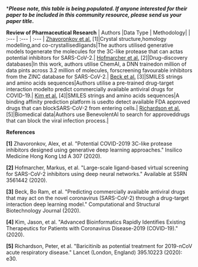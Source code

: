 ***_Please note, this table is being populated. If anyone interested for their paper to be included in this community resource, please send us your paper title_.**




**Review of Pharmaceutical Research**
| Authors |Data Type | Methodology|
| :---  | :--- | :--- |
[Zhavoronkov et al.](https://chemrxiv.org/ndownloader/articles/11829102/versions/2/export_pdf) [1]|Crystal structure,homology modelling,and co-crystallisedligands|The authors utilised generative models togenerate the molecules for the 3C-like protease that can actas potential inhibitors for SARS-CoV-2.|
[Hofmarcher et al.](https://arxiv.org/pdf/2004.00979) [2]|Drug-discovery databases|In this work, authors utilise ChemAI, a DNN trainedon million of data pints across 3.2 million of molecules, forscreening favourable inhibitors from the ZINC database for SARS-CoV-2.|
[Beck et al.](https://www.sciencedirect.com/science/article/pii/S2001037020300490) [3]|SMILES strings and amino acids sequences|Authors utilise a pre-trained drug-target interaction modelto predict commercially available antiviral drugs for COVID-19.|
[Kim et al.](https://chemrxiv.org/articles/Advanced_Bioinformatics_Rapidly_Identifies_Existing_Therapeutics_for_Patients_with_Coronavirus_Disease_-_2019_COVID-19_/12037416/files/22121172.pdf) [4]|SMILES strings and amino acids sequences|A binding affinity prediction platform is usedto detect available FDA approved drugs that can blockSARS-CoV-2 from entering cells.|
[Richardson et al.](https://www.ncbi.nlm.nih.gov/pmc/articles/PMC7137985/) [5]|Biomedical data|Authors use BenevolentAI to search for approveddrugs that can block the viral infection process.|






**References**

**[1]** Zhavoronkov, Alex, et al. "Potential COVID-2019 3C-like protease inhibitors designed using generative deep learning approaches." Insilico Medicine Hong Kong Ltd A 307 (2020).

**[2]** Hofmarcher, Markus, et al. "Large-scale ligand-based virtual screening for SARS-CoV-2 inhibitors using deep neural networks." Available at SSRN 3561442 (2020).

**[3]** Beck, Bo Ram, et al. "Predicting commercially available antiviral drugs that may act on the novel coronavirus (SARS-CoV-2) through a drug-target interaction deep learning model." Computational and Structural Biotechnology Journal (2020).

**[4]** Kim, Jason, et al. "Advanced Bioinformatics Rapidly Identifies Existing Therapeutics for Patients with Coronavirus Disease-2019 (COVID-19)." (2020).

**[5]** Richardson, Peter, et al. "Baricitinib as potential treatment for 2019-nCoV acute respiratory disease." Lancet (London, England) 395.10223 (2020): e30.


